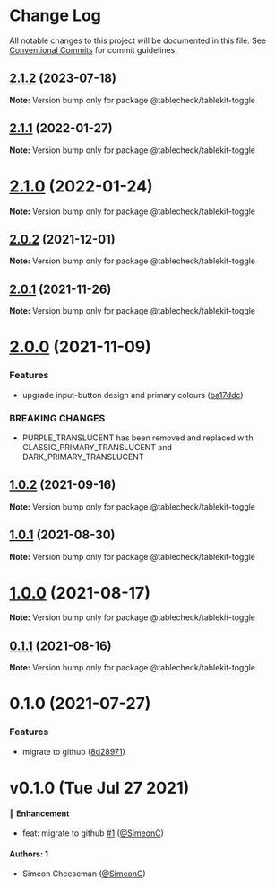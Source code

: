 # Change Log

All notable changes to this project will be documented in this file.
See [Conventional Commits](https://conventionalcommits.org) for commit guidelines.

## [2.1.2](https://github.com/tablecheck/tablekit/compare/@tablecheck/tablekit-toggle@2.1.1...@tablecheck/tablekit-toggle@2.1.2) (2023-07-18)

**Note:** Version bump only for package @tablecheck/tablekit-toggle





## [2.1.1](https://github.com/tablecheck/tablekit/compare/@tablecheck/tablekit-toggle@2.1.0...@tablecheck/tablekit-toggle@2.1.1) (2022-01-27)

**Note:** Version bump only for package @tablecheck/tablekit-toggle





# [2.1.0](https://github.com/tablecheck/tablekit/compare/@tablecheck/tablekit-toggle@2.0.2...@tablecheck/tablekit-toggle@2.1.0) (2022-01-24)

**Note:** Version bump only for package @tablecheck/tablekit-toggle





## [2.0.2](https://github.com/tablecheck/tablekit/compare/@tablecheck/tablekit-toggle@2.0.1...@tablecheck/tablekit-toggle@2.0.2) (2021-12-01)

**Note:** Version bump only for package @tablecheck/tablekit-toggle





## [2.0.1](https://github.com/tablecheck/tablekit/compare/@tablecheck/tablekit-toggle@2.0.0...@tablecheck/tablekit-toggle@2.0.1) (2021-11-26)

**Note:** Version bump only for package @tablecheck/tablekit-toggle





# [2.0.0](https://github.com/tablecheck/tablekit/compare/@tablecheck/tablekit-toggle@1.0.2...@tablecheck/tablekit-toggle@2.0.0) (2021-11-09)


### Features

* upgrade input-button design and primary colours ([ba17ddc](https://github.com/tablecheck/tablekit/commit/ba17ddccb7634573f8c151a734d2f1acb3b82ec7))


### BREAKING CHANGES

* PURPLE_TRANSLUCENT has been removed and replaced with CLASSIC_PRIMARY_TRANSLUCENT and DARK_PRIMARY_TRANSLUCENT





## [1.0.2](https://github.com/tablecheck/tablekit/compare/@tablecheck/tablekit-toggle@1.0.1...@tablecheck/tablekit-toggle@1.0.2) (2021-09-16)

**Note:** Version bump only for package @tablecheck/tablekit-toggle





## [1.0.1](https://github.com/tablecheck/tablekit/compare/@tablecheck/tablekit-toggle@1.0.0...@tablecheck/tablekit-toggle@1.0.1) (2021-08-30)

**Note:** Version bump only for package @tablecheck/tablekit-toggle





# [1.0.0](https://github.com/tablecheck/tablekit/compare/@tablecheck/tablekit-toggle@0.1.1...@tablecheck/tablekit-toggle@1.0.0) (2021-08-17)

**Note:** Version bump only for package @tablecheck/tablekit-toggle





## [0.1.1](https://github.com/tablecheck/tablekit/compare/@tablecheck/tablekit-toggle@0.1.0...@tablecheck/tablekit-toggle@0.1.1) (2021-08-16)

**Note:** Version bump only for package @tablecheck/tablekit-toggle





# 0.1.0 (2021-07-27)


### Features

* migrate to github ([8d28971](https://github.com/tablecheck/tablekit/commit/8d28971175010fcb2a3cd9c48a749e7af1bdc9f9))





# v0.1.0 (Tue Jul 27 2021)

#### 🚀 Enhancement

- feat: migrate to github [#1](https://github.com/tablecheck/tablekit/pull/1) ([@SimeonC](https://github.com/SimeonC))

#### Authors: 1

- Simeon Cheeseman ([@SimeonC](https://github.com/SimeonC))
